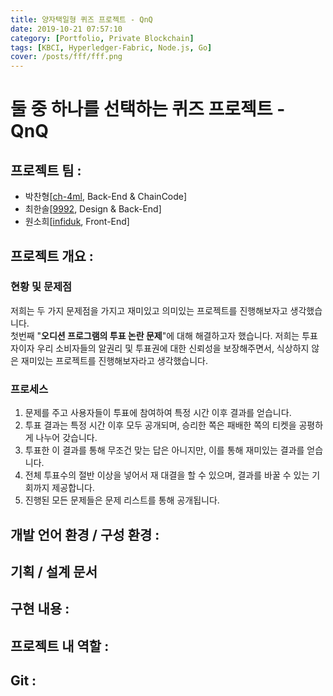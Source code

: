 ```yaml
---
title: 양자택일형 퀴즈 프로젝트 - QnQ
date: 2019-10-21 07:57:10
category: [Portfolio, Private Blockchain]
tags: [KBCI, Hyperledger-Fabric, Node.js, Go]
cover: /posts/fff/fff.png
---
```

# 둘 중 하나를 선택하는 퀴즈 프로젝트 - QnQ

## 프로젝트 팀 :
- 박찬형[[ch-4ml](https://github.com/ch-4ml), Back-End & ChainCode]
- 최한솔[[9992](https://github.com/9992), Design & Back-End]
- 원소희[[infiduk](https://github.com/infiduk), Front-End]

## 프로젝트 개요 :  

### 현황 및 문제점
저희는 두 가지 문제점을 가지고 재미있고 의미있는 프로젝트를 진행해보자고 생각했습니다.<br> 첫번째 "**오디션 프로그램의 투표 논란 문제**"에 대해 해결하고자 했습니다. 저희는 투표자이자 우리 소비자들의 알권리 및 투표권에 대한 신뢰성을 보장해주면서, 식상하지 않은 재미있는 프로젝트를 진행해보자라고 생각했습니다. <br> 

### 프로세스
1. 문제를 주고 사용자들이 투표에 참여하여 특정 시간 이후 결과를 얻습니다. 
2. 투표 결과는 특정 시간 이후 모두 공개되며, 승리한 쪽은 패배한 쪽의 티켓을 공평하게 나누어 갖습니다.
3. 투표한 이 결과를 통해 무조건 맞는 답은 아니지만, 이를 통해 재미있는 결과를 얻습니다.
4. 전체 투표수의 절반 이상을 넣어서 재 대결을 할 수 있으며, 결과를 바꿀 수 있는 기회까지 제공합니다.
5. 진행된 모든 문제들은 문제 리스트를 통해 공개됩니다.

## 개발 언어 환경 / 구성 환경 :

## 기획 / 설계 문서

## 구현 내용 : 

## 프로젝트 내 역할 :

## Git :